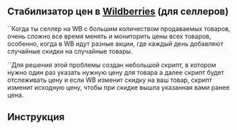 ## Стабилизатор цен в <a href="https://seller.wildberries.ru">Wildberries</a> (для селлеров)
``Когда ты селлер на WB с большим количеством продаваемых товаров, очень сложно все время менять и мониторить цены всех товаров, особенно,
когда в WB идут разные акции, где каждый день добавляют случайные скидки на случайные товары.

``Для решения этой проблемы создан небольшой скрипт, в котором нужно один раз указать нужную цену для товара а далее скрипт будет отслеживать 
цену и если WB изменит скидку на ваш товар, скрипт изменит исходную цену, чтобы при скидке вышла указанная вами ранее цена.

## Инструкция


